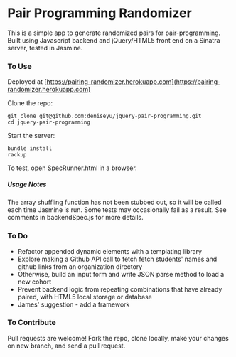 # Pair Programming Randomizer

This is a simple app to generate randomized pairs for pair-programming. Built using Javascript backend and jQuery/HTML5 front end on a Sinatra server, tested in Jasmine.

### To Use

Deployed at [https://pairing-randomizer.herokuapp.com](https://pairing-randomizer.herokuapp.com)

Clone the repo:
```
git clone git@github.com:deniseyu/jquery-pair-programming.git
cd jquery-pair-programming
```
Start the server:
```
bundle install
rackup
```

To test, open SpecRunner.html in a browser.

##### Usage Notes

The array shuffling function has not been stubbed out, so it will be called each time Jasmine is run. Some tests may occasionally fail as a result. See comments in backendSpec.js for more details.

### To Do

* Refactor appended dynamic elements with a templating library
* Explore making a Github API call to fetch fetch students' names and github links from an organization directory
* Otherwise, build an input form and write JSON parse method to load a new cohort
* Prevent backend logic from repeating combinations that have already paired, with HTML5 local storage or database
* James' suggestion - add a framework

### To Contribute

Pull requests are welcome! Fork the repo, clone locally, make your changes on new branch, and send a pull request.
